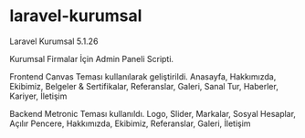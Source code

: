 # laravel-kurumsal
Laravel Kurumsal 5.1.26

Kurumsal Firmalar İçin Admin Paneli Scripti.

Frontend Canvas Teması kullanılarak geliştirildi.
Anasayfa, Hakkımızda, Ekibimiz, Belgeler & Sertifikalar, Referanslar, Galeri, Sanal Tur, Haberler, Kariyer, İletişim

Backend Metronic Teması kullanıldı.
Logo, Slider, Markalar, Sosyal Hesaplar, Açılır Pencere, Hakkımızda, Ekibimiz, Referanslar, Galeri, İletişim
 
 
